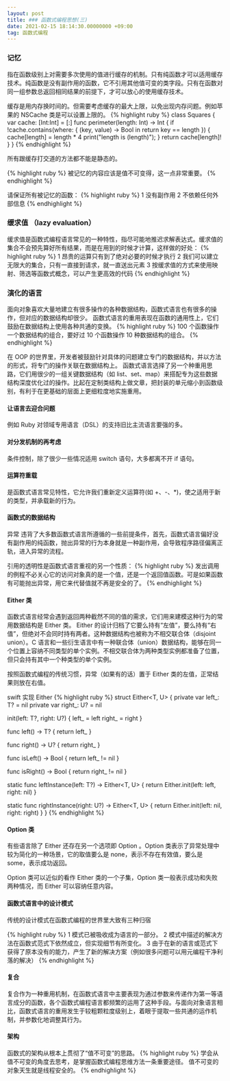 ```yaml
---
layout: post
title: ### 函数式编程思想(三)
date: 2021-02-15 18:14:30.00000000 +09:00
tag: 函数式编程
---
```

### 记忆
指在函数级别上对需要多次使用的值进行缓存的机制。只有纯函数才可以适用缓存技术。纯函数是没有副作用的函数，它不引用其他值可变的类字段。只有在函数对同一组参数总返回相同结果的前提下，才可以放心的使用缓存技术。

缓存是用内存换时间的。但需要考虑缓存的最大上限，以免出现内存问题。例如苹果的 NSCache 类是可以设置上限的。
{% highlight ruby %}
class Squares {
  var cache: [Int:Int] = [:]
  func perimeter(length: Int) -> Int {
    if !cache.contains(where: { (key, value) -> Bool in
      return key == length
    }) {
      cache[length] = length * 4
      print("length is \(length)");
    }
    return cache[length]!
  }
}
{% endhighlight %}

所有跟缓存打交道的方法都不能是静态的。

{% highlight ruby %}
被记忆的内容应该是值不可变得，这一点非常重要。
{% endhighlight %}

请保证所有被记忆的函数：
{% highlight ruby %}
1 没有副作用
2 不依赖任何外部信息
{% endhighlight %}


### 缓求值 （lazy evaluation）
缓求值是函数式编程语言常见的一种特性，指尽可能地推迟求解表达式。缓求值的集合不会预先算好所有结果，而是在用到的时候才计算，这样做的好处：
{% highlight ruby %}
1 昂贵的运算只有到了绝对必要的时候才执行
2 我们可以建立无限大的集合，只有一直接到请求，就一直送出元素
3 按缓求值的方式来使用映射、筛选等函数式概念，可以产生更高效的代码
{% endhighlight %}


### 演化的语言
面向对象喜欢大量地建立有很多操作的各种数据结构，函数式语言也有很多的操作，但对应的数据结构却很少。
函数式语言的重用表现在函数的通用性上，它们鼓励在数据结构上使用各种共通的变换。
{% highlight ruby %}
100 个函数操作一个数据结构的组合，要好过 10 个函数操作 10 种数据结构的组合。
{% endhighlight %}

在 OOP 的世界里，开发者被鼓励针对具体的问题建立专门的数据结构，并以方法的形式，将专门的操作关联在数据结构上。
函数式语言选择了另一个种重用思路，它们用很少的一组关键数据结构（如 list、set、map）来搭配专为这些数据结构深度优化过的操作。比起在定制类结构上做文章，把封装的单元缩小到函数级别，有利于在更基础的层面上更细粒度地实施重用。

#### 让语言去迎合问题
例如 Ruby 对领域专用语言（DSL）的支持旧比主流语言要强的多。

#### 对分发机制的再考虑
条件控制，除了很少一些情况适用 switch 语句，大多都离不开 if 语句。

#### 运算符重载
是函数式语言常见特性，它允许我们重新定义运算符(如 +、-、*)，使之适用于新的类型，并承载新的行为。

#### 函数式的数据结构
异常 违背了大多数函数式语言所遵循的一些前提条件，首先，函数式语言偏好没有副作用的纯函数，抛出异常的行为本身就是一种副作用，会导致程序路径偏离正轨，进入异常的流程。

引用的透明性是函数式语言重视的另一个性质：
{% highlight ruby %}
发出调用的例程不必关心它的访问对象真的是一个值，还是一个返回值函数。可是如果函数有可能抛出异常，用它来代替值就不再是安全的了。
{% endhighlight %}

#### Either 类
函数式语言经常会遇到返回两种截然不同的值的需求，它们用来建模这种行为的常用数据结构是 Either 类。
Either 的设计归档了它要么持有“左值”，要么持有“右值”，但绝对不会同时持有两者。这种数据结构也被称为不相交联合体（disjoint union）。C 语言和一些衍生语言中有一种联合体（union）数据结构，能够在同一个位置上容纳不同类型的单个实例。不相交联合体为两种类型实例都准备了位置，但只会持有其中一个种类型的单个实例。

按照函数式编程的传统习惯，异常（如果有的话）置于 Either 类的左值，正常结果则放在右值。

swift 实现 Either
{% highlight ruby %}
struct Either<T, U> {
  private var left_: T? = nil
  private var right_: U? = nil
  
  init(left: T?, right: U?) {
    left_ = left
    right_ = right
  }
  
  func left() -> T? {
    return left_
  }
  
  func right() -> U? {
    return right_
  }
  
  func isLeft() -> Bool {
    return left_ != nil
  }
  
  func isRight() -> Bool {
    return right_ != nil
  }
  
  static func leftInstance(left: T?) -> Either<T, U> {
    return Either.init(left: left, right: nil)
  }
  
  static func rightInstance(right: U?) -> Either<T, U> {
    return Either.init(left: nil, right: right)
  }
}
{% endhighlight %}

#### Option 类
有些语言除了 Either 还存在另一个选项即 Option 。Option 类表示了异常处理中较为简化的一种场景，它的取值要么是 none，表示不存在有效值，要么是 some，表示成功返回。

Option 类可以近似的看作 Either 类的一个子集，Option 类一般表示成功和失败两种情况，而 Either 可以容纳任意内容。

#### 函数式语言中的设计模式
传统的设计模式在函数式编程的世界里大致有三种归宿

{% highlight ruby %}
1 模式已被吸收成为语言的一部分。
2 模式中描述的解决方法在函数式范式下依然成立，但实现细节有所变化。
3 由于在新的语言或范式下获得了原本没有的能力，产生了新的解决方案（例如很多问题可以用元编程干净利落的解决）
{% endhighlight %}

#### 复合
复合作为一种重用机制，在函数式语言中主要表现为通过参数来传递作为第一等语言成分的函数，各个函数式编程语言都频繁的运用了这种手段。与面向对象语言相比，函数式语言的重用发生于较粗颗粒度级别上，着眼于提取一些共通的运作机制，并参数化地调整其行为。

#### 架构
函数式的架构从根本上贯彻了“值不可变”的思路。
{% highlight ruby %}
学会从值不可变的角度去思考，是掌握函数式编程思维方法一条重要途径。
值不可变的对象天生就是线程安全的。
{% endhighlight %}










